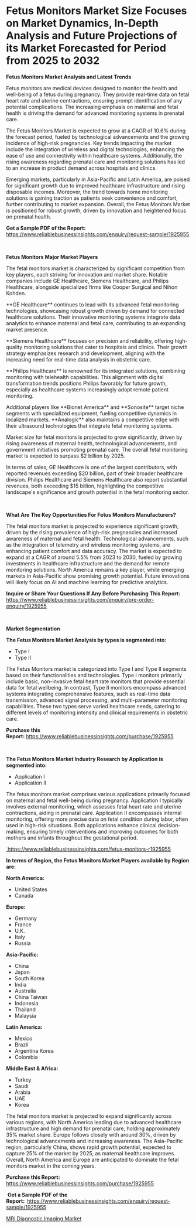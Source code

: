 <p><h1>Fetus Monitors Market Size Focuses on Market Dynamics, In-Depth Analysis and Future Projections of its Market Forecasted for Period from 2025 to 2032</h1></p><p><strong>Fetus Monitors Market Analysis and Latest Trends</strong></p>
<p><p>Fetus monitors are medical devices designed to monitor the health and well-being of a fetus during pregnancy. They provide real-time data on fetal heart rate and uterine contractions, ensuring prompt identification of any potential complications. The increasing emphasis on maternal and fetal health is driving the demand for advanced monitoring systems in prenatal care. </p><p>The Fetus Monitors Market is expected to grow at a CAGR of 10.6% during the forecast period, fueled by technological advancements and the growing incidence of high-risk pregnancies. Key trends impacting the market include the integration of wireless and digital technologies, enhancing the ease of use and connectivity within healthcare systems. Additionally, the rising awareness regarding prenatal care and monitoring solutions has led to an increase in product demand across hospitals and clinics.</p><p>Emerging markets, particularly in Asia-Pacific and Latin America, are poised for significant growth due to improved healthcare infrastructure and rising disposable incomes. Moreover, the trend towards home monitoring solutions is gaining traction as patients seek convenience and comfort, further contributing to market expansion. Overall, the Fetus Monitors Market is positioned for robust growth, driven by innovation and heightened focus on prenatal health.</p></p>
<p><strong>Get a Sample PDF of the Report:&nbsp;</strong> <a href="https://www.reliablebusinessinsights.com/enquiry/request-sample/1925955?utm_campaign=3032&utm_medium=2&utm_source=Github&utm_content=ia&utm_term=28032025&utm_id=fetus-monitors">https://www.reliablebusinessinsights.com/enquiry/request-sample/1925955</a></p>
<p>&nbsp;</p>
<p><strong>Fetus Monitors Major Market Players</strong></p>
<p><p>The fetal monitors market is characterized by significant competition from key players, each striving for innovation and market share. Notable companies include GE Healthcare, Siemens Healthcare, and Philips Healthcare, alongside specialized firms like Cooper Surgical and Nihon Kohden.</p><p>**GE Healthcare** continues to lead with its advanced fetal monitoring technologies, showcasing robust growth driven by demand for connected healthcare solutions. Their innovative monitoring systems integrate data analytics to enhance maternal and fetal care, contributing to an expanding market presence.</p><p>**Siemens Healthcare** focuses on precision and reliability, offering high-quality monitoring solutions that cater to hospitals and clinics. Their growth strategy emphasizes research and development, aligning with the increasing need for real-time data analysis in obstetric care.</p><p>**Philips Healthcare** is renowned for its integrated solutions, combining monitoring with telehealth capabilities. This alignment with digital transformation trends positions Philips favorably for future growth, especially as healthcare systems increasingly adopt remote patient monitoring.</p><p>Additional players like **Bionet America** and **Sonosite** target niche segments with specialized equipment, fueling competitive dynamics in localized markets. **Analogic** also maintains a competitive edge with their ultrasound technologies that integrate fetal monitoring systems.</p><p>Market size for fetal monitors is projected to grow significantly, driven by rising awareness of maternal health, technological advancements, and government initiatives promoting prenatal care. The overall fetal monitoring market is expected to surpass $2 billion by 2025.</p><p>In terms of sales, GE Healthcare is one of the largest contributors, with reported revenues exceeding $20 billion, part of their broader healthcare division. Philips Healthcare and Siemens Healthcare also report substantial revenues, both exceeding $15 billion, highlighting the competitive landscape's significance and growth potential in the fetal monitoring sector.</p></p>
<p>&nbsp;</p>
<p><strong>What Are The Key Opportunities For Fetus Monitors Manufacturers?</strong></p>
<p><p>The fetal monitors market is projected to experience significant growth, driven by the rising prevalence of high-risk pregnancies and increased awareness of maternal and fetal health. Technological advancements, such as the integration of telemetry and wireless monitoring systems, are enhancing patient comfort and data accuracy. The market is expected to expand at a CAGR of around 5.5% from 2023 to 2030, fueled by growing investments in healthcare infrastructure and the demand for remote monitoring solutions. North America remains a key player, while emerging markets in Asia-Pacific show promising growth potential. Future innovations will likely focus on AI and machine learning for predictive analytics.</p></p>
<p><strong>Inquire or Share Your Questions If Any Before Purchasing This Report:</strong> <a href="https://www.reliablebusinessinsights.com/enquiry/pre-order-enquiry/1925955?utm_campaign=3032&utm_medium=2&utm_source=Github&utm_content=ia&utm_term=28032025&utm_id=fetus-monitors">https://www.reliablebusinessinsights.com/enquiry/pre-order-enquiry/1925955</a></p>
<p>&nbsp;</p>
<p><strong>Market Segmentation</strong></p>
<p><strong>The Fetus Monitors Market Analysis by types is segmented into:</strong></p>
<p><ul><li>Type I</li><li>Type II</li></ul></p>
<p><p>The Fetus Monitors market is categorized into Type I and Type II segments based on their functionalities and technologies. Type I monitors primarily include basic, non-invasive fetal heart rate monitors that provide essential data for fetal wellbeing. In contrast, Type II monitors encompass advanced systems integrating comprehensive features, such as real-time data transmission, advanced signal processing, and multi-parameter monitoring capabilities. These two types serve varied healthcare needs, catering to different levels of monitoring intensity and clinical requirements in obstetric care.</p></p>
<p><strong>Purchase this Report:&nbsp;</strong><a href="https://www.reliablebusinessinsights.com/purchase/1925955?utm_campaign=3032&utm_medium=2&utm_source=Github&utm_content=ia&utm_term=28032025&utm_id=fetus-monitors">https://www.reliablebusinessinsights.com/purchase/1925955</a></p>
<p>&nbsp;</p>
<p><strong>The Fetus Monitors Market Industry Research by Application is segmented into:</strong></p>
<p><ul><li>Application I</li><li>Application II</li></ul></p>
<p><p>The fetus monitors market comprises various applications primarily focused on maternal and fetal well-being during pregnancy. Application I typically involves external monitoring, which assesses fetal heart rate and uterine contractions, aiding in prenatal care. Application II encompasses internal monitoring, offering more precise data on fetal condition during labor, often used in high-risk situations. Both applications enhance clinical decision-making, ensuring timely interventions and improving outcomes for both mothers and infants throughout the gestational period.</p></p>
<p><a href="https://www.reliablebusinessinsights.com/fetus-monitors-r1925955?utm_campaign=3032&utm_medium=2&utm_source=Github&utm_content=ia&utm_term=28032025&utm_id=fetus-monitors">&nbsp;https://www.reliablebusinessinsights.com/fetus-monitors-r1925955</a></p>
<p><strong>In terms of Region, the Fetus Monitors Market Players available by Region are:</strong></p>
<p>
    <p> <strong> North America: </strong>
        <ul>
            <li>United States</li>
            <li>Canada</li>
        </ul>
        </p> 
    <p> <strong> Europe: </strong>
        <ul>
            <li>Germany</li>
            <li>France</li>
            <li>U.K.</li>
            <li>Italy</li>
            <li>Russia</li>
        </ul>
        </p> 
    <p> <strong> Asia-Pacific: </strong>
        <ul>
            <li>China</li>
            <li>Japan</li>
            <li>South Korea</li>
            <li>India</li>
            <li>Australia</li>
            <li>China Taiwan</li>
            <li>Indonesia</li>
            <li>Thailand</li>
            <li>Malaysia</li>
        </ul>
        </p> 
    <p> <strong> Latin America: </strong>
        <ul>
            <li>Mexico</li>
            <li>Brazil</li>
            <li>Argentina Korea</li>
            <li>Colombia</li>
        </ul>
        </p> 
    <p> <strong> Middle East & Africa: </strong>
        <ul>
            <li>Turkey</li>
            <li>Saudi</li>
            <li>Arabia</li>
            <li>UAE</li>
            <li>Korea</li>
        </ul>
    </p>
    </p>
<p><p>The fetal monitors market is projected to expand significantly across various regions, with North America leading due to advanced healthcare infrastructure and high demand for prenatal care, holding approximately 35% market share. Europe follows closely with around 30%, driven by technological advancements and increasing awareness. The Asia-Pacific region, particularly China, shows rapid growth potential, expected to capture 25% of the market by 2025, as maternal healthcare improves. Overall, North America and Europe are anticipated to dominate the fetal monitors market in the coming years.</p></p>
<p><strong>Purchase this Report: </strong><a href="https://www.reliablebusinessinsights.com/purchase/1925955?utm_campaign=3032&utm_medium=2&utm_source=Github&utm_content=ia&utm_term=28032025&utm_id=fetus-monitors">https://www.reliablebusinessinsights.com/purchase/1925955</a></p>
<p>&nbsp;<strong>Get a Sample PDF of the Report:&nbsp;&nbsp;</strong><a href="https://www.reliablebusinessinsights.com/enquiry/request-sample/1925955?utm_campaign=3032&utm_medium=2&utm_source=Github&utm_content=ia&utm_term=28032025&utm_id=fetus-monitors">https://www.reliablebusinessinsights.com/enquiry/request-sample/1925955</a></p>
<p><strong></strong></p>
<p><p><a href="https://github.com/hammelximalschid/Market-Research-Report-List-1/blob/main/mri-diagnostic-imaging-market.md?utm_campaign=3032&utm_medium=2&utm_source=Github&utm_content=ia&utm_term=28032025&utm_id=fetus-monitors">MRI Diagnostic Imaging Market</a></p></p>